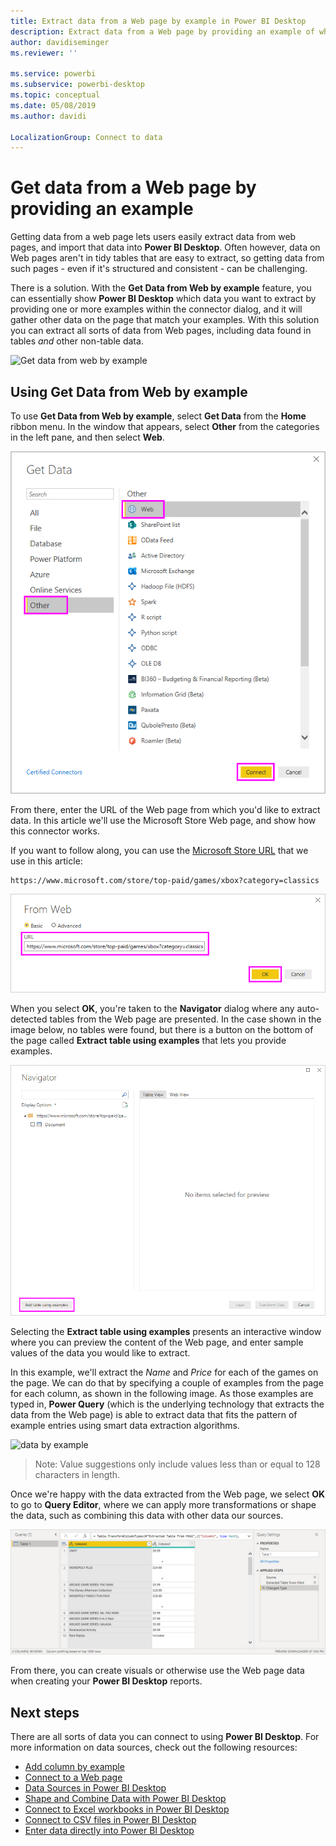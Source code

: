 ```yaml
---
title: Extract data from a Web page by example in Power BI Desktop
description: Extract data from a Web page by providing an example of what you want to pull
author: davidiseminger
ms.reviewer: ''

ms.service: powerbi
ms.subservice: powerbi-desktop
ms.topic: conceptual
ms.date: 05/08/2019
ms.author: davidi

LocalizationGroup: Connect to data
---
```

# Get data from a Web page by providing an example

Getting data from a web page lets users easily extract data from web pages, and import that data into **Power BI Desktop**. Often however, data on Web pages aren't in tidy tables that are easy to extract, so getting data from such pages - even if it's structured and consistent -  can be challenging. 

There is a solution. With the **Get Data from Web by example** feature, you can essentially show **Power BI Desktop** which data you want to extract by providing one or more examples within the connector dialog, and it will gather other data on the page that match your examples. With this solution you can extract all sorts of data from Web pages, including  data found in tables *and* other non-table data. 

![Get data from web by example](media/desktop-connect-to-web-by-example/web-by-example_01.png)



## Using Get Data from Web by example

To use **Get Data from Web by example**, select **Get Data** from the **Home** ribbon menu. In the window that appears, select **Other** from the categories in the left pane, and then select **Web**.

![select Web from Get Data](media/desktop-connect-to-web-by-example/web-by-example_03.png)

From there, enter the URL of the Web page from which you'd like to extract data. In this article we'll use the Microsoft Store Web page, and show how this connector works. 

If you want to follow along, you can use the [Microsoft Store URL](https://www.microsoft.com/store/top-paid/games/xbox?category=classics) that we use in this article:

    https://www.microsoft.com/store/top-paid/games/xbox?category=classics

![Web dialog](media/desktop-connect-to-web-by-example/web-by-example_04.png)

When you select **OK**, you're taken to the **Navigator** dialog where any auto-detected tables from the Web page are presented. In the case shown in the image below, no tables were found, but there is a button on the bottom of the page called **Extract table using examples** that lets you provide examples.


![Navigator window](media/desktop-connect-to-web-by-example/web-by-example_05.png)

Selecting the **Extract table using examples** presents an interactive window where you can preview the content of the Web page, and enter sample values of the data you would like to extract. 

In this example, we'll extract the *Name* and *Price* for each of the games on the page. We can do that by specifying a couple of examples from the page for each column, as shown in the following image. As those examples are typed in, **Power Query** (which is the underlying technology that extracts the data from the Web page) is able to extract data that fits the pattern of example entries using smart data extraction algorithms.

![data by example](media/desktop-connect-to-web-by-example/web-by-example_06.png)

> Note: Value suggestions only include values less than or equal to 128 characters in length.

Once we're happy with the data extracted from the Web page, we select **OK** to go to **Query Editor**, where we can apply more transformations or shape the data, such as combining this data with other data our sources.

![data by example](media/desktop-connect-to-web-by-example/web-by-example_07.png)

From there, you can create visuals or otherwise use the Web page data when creating your **Power BI Desktop** reports.


## Next steps
There are all sorts of data you can connect to using **Power BI Desktop**. For more information on data sources, check out the following resources:

* [Add column by example](desktop-add-column-from-example.md)
* [Connect to a Web page](desktop-connect-to-web.md)
* [Data Sources in Power BI Desktop](desktop-data-sources.md)
* [Shape and Combine Data with Power BI Desktop](desktop-shape-and-combine-data.md)
* [Connect to Excel workbooks in Power BI Desktop](desktop-connect-excel.md)   
* [Connect to CSV files in Power BI Desktop](desktop-connect-csv.md)   
* [Enter data directly into Power BI Desktop](desktop-enter-data-directly-into-desktop.md)   


